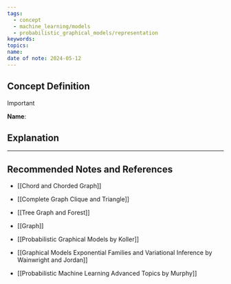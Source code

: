```yaml
---
tags:
  - concept
  - machine_learning/models
  - probabilistic_graphical_models/representation
keywords: 
topics: 
name: 
date of note: 2024-05-12
---
```


## Concept Definition

>[!important]
>**Name**: 



## Explanation





-----------
##  Recommended Notes and References


- [[Chord and Chorded Graph]]
- [[Complete Graph Clique and Triangle]]

- [[Tree Graph and Forest]]
- [[Graph]]

- [[Probabilistic Graphical Models by Koller]]
- [[Graphical Models Exponential Families and Variational Inference by Wainwright and Jordan]]
- [[Probabilistic Machine Learning Advanced Topics by Murphy]]
